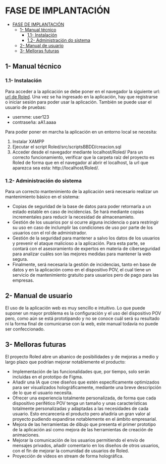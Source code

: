 # FASE DE IMPLANTACIÓN

- [FASE DE IMPLANTACIÓN](#fase-de-implantación)
  - [1- Manual técnico](#1--manual-técnico)
    - [1.1- Instalación](#11--instalación)
    - [1.2- Administración do sistema](#12--administración-do-sistema)
  - [2- Manual de usuario](#2--manual-de-usuario)
  - [3- Melloras futuras](#3--melloras-futuras)

## 1- Manual técnico

### 1.1- Instalación

Para acceder a la aplicación se debe poner en el navegador la siguiente url: [url de Roled](https://144.91.105.157). Una vez se ha ingresado en la aplicación, hay que registrarse o iniciar sesión para poder usar la aplicación. También se puede usar el usuario de pruebas:
  - usernme: user123
  - contraseña: aA1.aaaa

Para poder poner en marcha la aplicación en un entorno local se necesita:

1. Instalar XAMPP
2. Ejecutar el script Roled/src/scriptsBBDD/creacion.sql
3. Acceder desde el navegador mediante localhost/Roled/ Para un correcto funcionamiento, verificar que la carpeta raíz del proyecto es Roled de forma que en el navegador al abrir el localhost, la url que aparezca sea esta: http://localhost/Roled/.

### 1.2- Administración do sistema

Para un correcto mantenimiento de la aplicación será necesario realizar un mantenimiento básico en el sistema:
  - Copias de seguridad de la base de datos para poder retornarla a un estado estable en caso de incidencias. Se hará mediante copias incrementales para reducir la necesidad de almacenamieto.
  - Gestión de los usuarios por si ocurre alguna incidencia o para restringir su uso en caso de inclumplir las condiciones de uso por parte de los usuarios con el rol de administrador.
  - Gestión de la seguridad para mantener a salvo los datos de los usuarios y prevenir el ataque malicioso a la aplicación. Para esta parte, se contará con el asesoramiento de expertos en materia de ciberseguridad para analizar cuáles son las mejores medidas para mantener la web segura.
  - Finalmente, será necesaria la gestión de incidencias, tanto en base de datos y en la aplicación como en el dispositivo POV, el cual tiene un servicio de mantenimiento gratuito para usuarios pero de pago para las empresas.

## 2- Manual de usuario

El uso de la aplicación web es muy sencillo e intuitivo. Lo que puede suponer un mayor problema es la configuración y el uso del dispositivo POV pero, como aún se está prototipando y no se conoce cuál será su resultado ni la forma final de comunicarse con la web, este manual todavía no puede ser confeccionado. 

## 3- Melloras futuras

El proyecto Roled abre un abanico de posibilidades y de mejoras a medio y largo plazo que podrían mejorar notablemente el producto:
- Implementación de las funcionalidades que, por tiempo, solo serán incluidas en el prototipo de Figma.
- Añadir una IA que cree diseños que estén específicamente optimizados para ser visualizados holográficamente, mediante una breve descripción de lo que el usuario necesita. 
- Ofrecer una experiencia totalmente personalizada, de forma que cada dispositivo perifético POV tenga un tamaño y unas características totalmente personalizadas y adaptadas a las necesidades de cada usuario. Esto encarecería el producto pero añadiría un gran valor al proyecto pudiendo expandirse notablemente en el ámbito empresarial.
- Mejora de las herramientas de dibujo que presenta el primer prototipo de la aplicación así como mejora de las herramientas de creación de animaciones. 
- Mejorar la comunicación de los usuarios permitiendo el envío de mensajes privados, añadir comentario en los diseños de otros usuarios, con el fin de mejorar la comunidad de usuarios de Roled. 
- Proyección de vídeos en stream de forma holográfica.